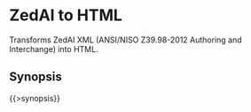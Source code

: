 <link rev="dp2:doc" href="src/main/resources/xml/xproc/zedai-to-html.xpl"/>
<link rel="rdf:type" href="http://www.daisy.org/ns/pipeline/userdoc"/>
<meta property="dc:title" content="ZedAI to HTML"/>

# ZedAI to HTML

Transforms ZedAI XML (ANSI/NISO Z39.98-2012 Authoring and Interchange) into HTML.

## Synopsis

{{>synopsis}}

